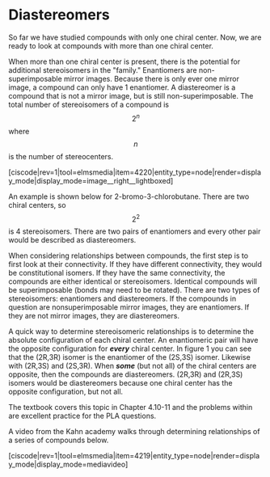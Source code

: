 # Diastereomers

So far we have studied compounds with only one chiral center.  Now, we are ready to look at compounds with more than one chiral center.  

When more than one chiral center is present, there is the potential for additional stereoisomers in the "family."  Enantiomers are non-superimposable mirror images.  Because there is only ever one mirror image, a compound can only have 1 enantiomer.  A diastereomer is a compound that is not a mirror image, but is still non-superimposable.   The total number of stereoisomers of a compound is $$2^n$$ where $$n$$ is the number of stereocenters.

[ciscode|rev=1|tool=elmsmedia|item=4220|entity_type=node|render=display_mode|display_mode=image__right__lightboxed]

An example is shown below for 2-bromo-3-chlorobutane.  There are two chiral centers, so $$2^2$$ is 4 stereoisomers.  There are two pairs of enantiomers and every other pair would be described as diastereomers.  

When considering relationships between compounds, the first step is to first look at their connectivity.  If they have different connectivity, they would be constitutional isomers.  If they have the same connectivity, the compounds are either identical or stereoisomers.  Identical compounds will be superimposable (bonds may need to be rotated).  There are two types of stereoisomers: enantiomers and diastereomers.  If the compounds in question are nonsuperimposable mirror images, they are enantiomers.  If they are not mirror images, they are diastereomers. 

A quick way to determine stereoisomeric relationships is to determine the absolute configuration of each chiral center.  An enantiomeric pair will have the opposite configuration for **_every_** chiral center.  In figure 1 you can see that the (2R,3R) isomer is the enantiomer of the (2S,3S) isomer.  Likewise with (2R,3S) and (2S,3R).  When **_some_** (but not all) of the chiral centers are opposite, then the compounds are diastereomers.  (2R,3R) and (2R,3S) isomers would be diastereomers because one chiral center has the opposite configuration, but not all.

The textbook covers this topic in Chapter 4.10-11 and the problems within are excellent practice for the PLA questions.

A video from the Kahn academy walks through determining relationships of a series of compounds below.


[ciscode|rev=1|tool=elmsmedia|item=4219|entity_type=node|render=display_mode|display_mode=mediavideo]
